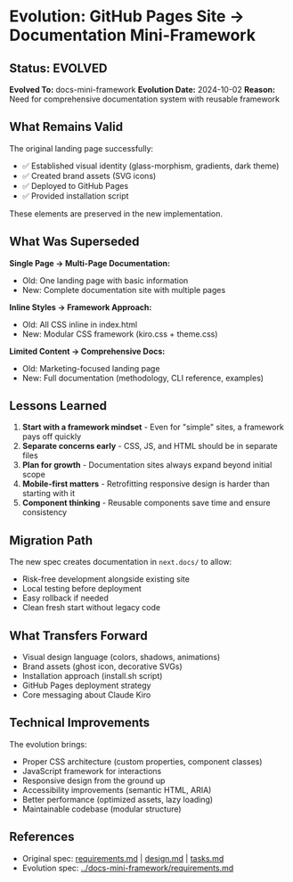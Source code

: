 # Evolution: GitHub Pages Site → Documentation Mini-Framework

## Status: EVOLVED

**Evolved To:** docs-mini-framework
**Evolution Date:** 2024-10-02
**Reason:** Need for comprehensive documentation system with reusable framework

## What Remains Valid

The original landing page successfully:
- ✅ Established visual identity (glass-morphism, gradients, dark theme)
- ✅ Created brand assets (SVG icons)
- ✅ Deployed to GitHub Pages
- ✅ Provided installation script

These elements are preserved in the new implementation.

## What Was Superseded

**Single Page → Multi-Page Documentation:**
- Old: One landing page with basic information
- New: Complete documentation site with multiple pages

**Inline Styles → Framework Approach:**
- Old: All CSS inline in index.html
- New: Modular CSS framework (kiro.css + theme.css)

**Limited Content → Comprehensive Docs:**
- Old: Marketing-focused landing page
- New: Full documentation (methodology, CLI reference, examples)

## Lessons Learned

1. **Start with a framework mindset** - Even for "simple" sites, a framework pays off quickly
2. **Separate concerns early** - CSS, JS, and HTML should be in separate files
3. **Plan for growth** - Documentation sites always expand beyond initial scope
4. **Mobile-first matters** - Retrofitting responsive design is harder than starting with it
5. **Component thinking** - Reusable components save time and ensure consistency

## Migration Path

The new spec creates documentation in `next.docs/` to allow:
- Risk-free development alongside existing site
- Local testing before deployment
- Easy rollback if needed
- Clean fresh start without legacy code

## What Transfers Forward

- Visual design language (colors, shadows, animations)
- Brand assets (ghost icon, decorative SVGs)
- Installation approach (install.sh script)
- GitHub Pages deployment strategy
- Core messaging about Claude Kiro

## Technical Improvements

The evolution brings:
- Proper CSS architecture (custom properties, component classes)
- JavaScript framework for interactions
- Responsive design from the ground up
- Accessibility improvements (semantic HTML, ARIA)
- Better performance (optimized assets, lazy loading)
- Maintainable codebase (modular structure)

## References

- Original spec: [requirements.md](./requirements.md) | [design.md](./design.md) | [tasks.md](./tasks.md)
- Evolution spec: [../docs-mini-framework/requirements.md](../docs-mini-framework/requirements.md)